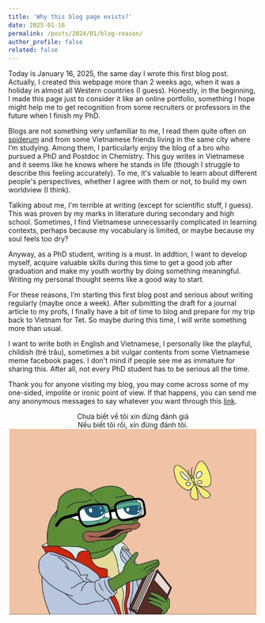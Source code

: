 ```yaml
---
title: 'Why this blog page exists?'
date: 2025-01-16
permalink: /posts/2024/01/blog-reason/
author_profile: false
related: false
---
```


Today is January 16, 2025, the same day I wrote this first blog post. Actually, I created this webpage more than 2 weeks ago, when it was a holiday in almost all Western countries (I guess). Honestly, in the beginning, I made this page just to consider it like an online portfolio, something I hope might help me to get recognition from some recruiters or professors in the future when I finish my PhD.

Blogs are not something very unfamiliar to me, I read them quite often on [spiderum](https://spiderum.com/) and  from some Vietnamese friends living in the same city where I’m studying. Among them, I particularly enjoy the blog of a bro who pursued a PhD and Postdoc in Chemistry. This guy writes in Vietnamese and it seems like he knows where he stands in life (though I struggle to describe this feeling accurately). To me, it's valuable to learn about different people's perspectives, whether I agree with them or not, to build my own worldview (I think).

Talking about me, I'm terrible at writing (except for scientific stuff, I guess). This was proven by my marks in literature during secondary and high school. Sometimes, I find Vietnamese unnecessarily complicated in learning contexts, perhaps because my vocabulary is limited, or maybe because my soul feels too dry?

Anyway, as a PhD student, writing is a must. In addtion, I want to develop myself, acquire valuable skills during this time to get a good job after graduation and make my youth worthy by doing something meaningful. Writing my personal thought seems like a good way to start.

For these reasons, I’m starting this first blog post and serious about writing regularly (maybe once a week). After submitting the draft for a journal article to my profs,  I finally have a bit of time to blog and prepare for my trip back to Vietnam for Tet. So maybe during this time, I will write something more than usual.

I want to write both in English and Vietnamese, I personally like the playful, childish (trẻ trâu), sometimes a bit vulgar contents from some Vietnamese meme facebook pages. I don't mind if people see me as immature for sharing this. After all, not every PhD student has to be serious all the time.

Thank you for anyone visiting my blog, you may come across some of my one-sided, impolite or ironic point of view. If that happens, you can send me any anonymous messages to say whatever you want through this [link](https://ngl.link/drenykstein2).

<div style="text-align: center;">
    Chưa biết về tôi xin đừng đánh giá
</div>
<div style="text-align: center;">
    Nếu biết tôi rồi, xin đừng đánh tôi.
</div>

<div style="text-align: center;">
    <img src="/images/blog-reason.jpg" alt="Centered Resized Image" width="500" />
</div>

